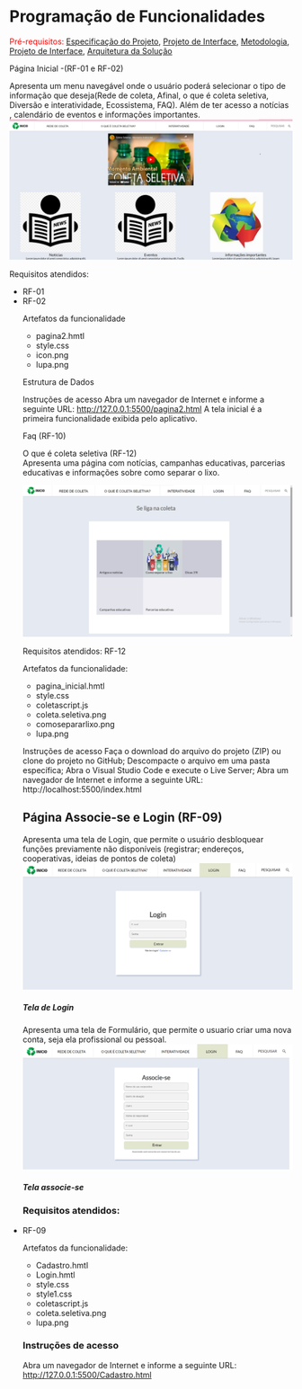 # Programação de Funcionalidades

<span style="color:red">Pré-requisitos: <a href="2-Especificação do Projeto.md"> Especificação do Projeto</a></span>, <a href="3-Projeto de Interface.md"> Projeto de Interface</a>, <a href="4-Metodologia.md"> Metodologia</a>, <a href="3-Projeto de Interface.md"> Projeto de Interface</a>, <a href="5-Arquitetura da Solução.md"> Arquitetura da Solução</a>

Página Inicial -(RF-01 e RF-02)<br>

Apresenta um menu navegável onde o usuário poderá selecionar o tipo de informação que deseja(Rede de coleta, Afinal, o que é coleta seletiva, Diversão e interatividade, Ecossistema, FAQ). Além de ter acesso a notícias , calendário de eventos e informações importantes.
<img src="https://github.com/ICEI-PUC-Minas-PMV-ADS/pmv-ads-2022-2-e1-proj-web-t2-coleta_seletiva/blob/main/docs/img/PS_Telainicial_code%20.jpg">

Requisitos atendidos:
<ul><li>RF-01</li>
<li>RF-02</li>

  
Artefatos da funcionalidade

<ul><li>pagina2.hmtl</li>
<li>style.css</li>
<li>icon.png</li>
<li>lupa.png</li></ul>

Estrutura de Dados

Instruções de acesso
Abra um navegador de Internet e informe a seguinte URL: http://127.0.0.1:5500/pagina2.html
A tela inicial  é a primeira funcionalidade exibida pelo aplicativo.













Faq (RF-10)


O que é coleta seletiva (RF-12)<br>
Apresenta uma página com notícias, campanhas educativas, parcerias educativas e informações sobre como separar o lixo.


  <img src="https://github.com/ICEI-PUC-Minas-PMV-ADS/pmv-ads-2022-2-e1-proj-web-t2-coleta_seletiva/blob/main/docs/img/psoquecoletaseletivacode.png">
  

Requisitos atendidos:
RF-12

Artefatos da funcionalidade:
<ul><li>pagina_inicial.hmtl</li>
<li>style.css</li>
<li>coletascript.js</li>
<li>coleta.seletiva.png</li>
<li>comosepararlixo.png</li>
<li>lupa.png</li></ul>

Instruções de acesso
Faça o download do arquivo do projeto (ZIP) ou clone do projeto no GitHub;
Descompacte o arquivo em uma pasta específica;
Abra o Visual Studio Code e execute o Live Server;
Abra um navegador de Internet e informe a seguinte URL:
http://localhost:5500/index.html 

## Página Associe-se e Login (RF-09)
  Apresenta uma tela de Login, que permite o usuário desbloquear funções previamente não disponíveis (registrar; endereços, cooperativas, ideias de pontos de coleta) 
  <img src="https://github.com/ICEI-PUC-Minas-PMV-ADS/pmv-ads-2022-2-e1-proj-web-t2-coleta_seletiva/blob/main/docs/img/PS_Login_code.png">
  ##### Tela de Login
  
  Apresenta uma tela de Formulário, que permite o usuario criar uma nova conta, seja ela profissional ou pessoal.
  <img src="https://github.com/ICEI-PUC-Minas-PMV-ADS/pmv-ads-2022-2-e1-proj-web-t2-coleta_seletiva/blob/main/docs/img/PS_Associese_code.png">
  ##### Tela associe-se
  
### Requisitos atendidos:
  
  <li>RF-09</li>
  
Artefatos da funcionalidade:
<ul><li>Cadastro.hmtl</li>
<li>Login.hmtl</li>
<li>style.css</li>
<li>style1.css</li>
<li>coletascript.js</li>
<li>coleta.seletiva.png</li>
<li>lupa.png</li></ul>
  
### Instruções de acesso
Abra um navegador de Internet e informe a seguinte URL: http://127.0.0.1:5500/Cadastro.html
